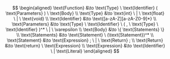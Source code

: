 $$
\begin{aligned}
\text{Function} &\to \text{Type} \ \text{Identifier} ( \text{Parameters} ) \ \text{Body} \\
\text{Type} &\to \text{int} \ | \ \text{float} \ | \ \text{void} \\
\text{Identifier} &\to \text{[a-zA-Z][a-zA-Z0-9]*} \\
\text{Parameters} &\to \text{Type} \ \text{Identifier} \ ( , \ \text{Type} \ \text{Identifier} )^* \ | \ \varepsilon \\
\text{Body} &\to \{ \text{Statements} \} \\
\text{Statements} &\to \text{Statement} \ (\text{Statement})^* \\
\text{Statement} &\to \text{Expression} ; \ | \ \text{Return} ; \\
\text{Return} &\to \text{return} \ \text{Expression} \\
\text{Expression} &\to \text{Identifier} \ | \text{Literal} 
\end{aligned}
$$
